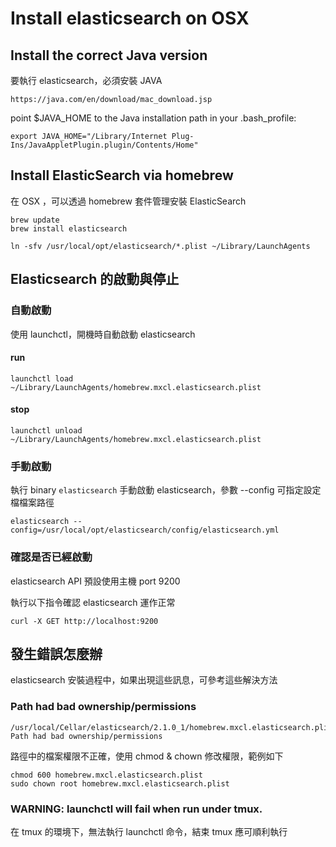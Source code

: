 Install elasticsearch on OSX
=============================


## Install the correct Java version

要執行 elasticsearch，必須安裝 JAVA

	https://java.com/en/download/mac_download.jsp

point $JAVA_HOME to the Java installation path in your .bash_profile:

	export JAVA_HOME="/Library/Internet Plug-Ins/JavaAppletPlugin.plugin/Contents/Home"


## Install ElasticSearch via homebrew

在 OSX ，可以透過 homebrew 套件管理安裝 ElasticSearch

	brew update
	brew install elasticsearch

	ln -sfv /usr/local/opt/elasticsearch/*.plist ~/Library/LaunchAgents


## Elasticsearch 的啟動與停止

### 自動啟動

使用 launchctl，開機時自動啟動 elasticsearch 

#### run 

	launchctl load ~/Library/LaunchAgents/homebrew.mxcl.elasticsearch.plist

#### stop 

	launchctl unload ~/Library/LaunchAgents/homebrew.mxcl.elasticsearch.plist


### 手動啟動

執行 binary `elasticsearch` 手動啟動 elasticsearch，參數 --config 可指定設定檔檔案路徑

	elasticsearch --config=/usr/local/opt/elasticsearch/config/elasticsearch.yml

### 確認是否已經啟動

elasticsearch API 預設使用主機 port 9200

執行以下指令確認 elasticsearch 運作正常 
	
	curl -X GET http://localhost:9200


## 發生錯誤怎麼辦

elasticsearch 安裝過程中，如果出現這些訊息，可參考這些解決方法

### Path had bad ownership/permissions

	/usr/local/Cellar/elasticsearch/2.1.0_1/homebrew.mxcl.elasticsearch.plist: Path had bad ownership/permissions
	
路徑中的檔案權限不正確，使用 chmod & chown 修改權限，範例如下

	chmod 600 homebrew.mxcl.elasticsearch.plist  
	sudo chown root homebrew.mxcl.elasticsearch.plist
	
### WARNING: launchctl will fail when run under tmux.

在 tmux 的環境下，無法執行 launchctl 命令，結束 tmux 應可順利執行



